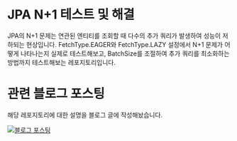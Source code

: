 # JPA N+1 테스트 및 해결

JPA의 N+1 문제는 연관된 엔티티를 조회할 때 다수의 추가 쿼리가 발생하여 성능이 저하되는 현상입니다. FetchType.EAGER와 FetchType.LAZY 설정에서 N+1 문제가 어떻게 나타나는지 실제로 테스트해보고, BatchSize를 조절하여 추가 쿼리를 최소화하는 방법까지 테스트해보는 레포지토리입니다.
# 관련 블로그 포스팅

해당 레포지토리에 대한 설명을 블로그 글에 작성해놨습니다.

[![블로그 포스팅](https://img.shields.io/badge/블로그-포스팅으로%20이동-orange?logo=tistory)](https://lass9436.tistory.com/5)
